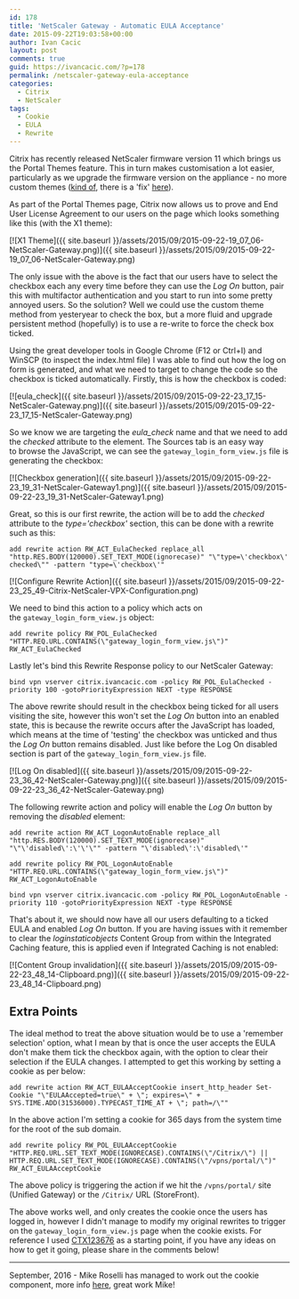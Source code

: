 ```yaml
---
id: 178
title: 'NetScaler Gateway - Automatic EULA Acceptance'
date: 2015-09-22T19:03:58+00:00
author: Ivan Cacic
layout: post
comments: true
guid: https://ivancacic.com/?p=178
permalink: /netscaler-gateway-eula-acceptance
categories:
  - Citrix
  - NetScaler
tags:
  - Cookie
  - EULA
  - Rewrite
---
```

Citrix has recently released NetScaler firmware version 11 which brings us the Portal Themes feature. This in turn makes customisation a lot easier, particularly as we upgrade the firmware version on the appliance - no more custom themes ([kind of](http://discussions.citrix.com/topic/366451-aaa-vserver-green-bubble-theme/?p=1881908), there is a 'fix' [here](http://discussions.citrix.com/topic/367441-netscaler-11-gateway-uithemeportal-theme-bug/?p=1886197)).

As part of the Portal Themes page, Citrix now allows us to prove and End User License Agreement to our users on the page which looks something like this (with the X1 theme):

[![X1 Theme]({{ site.baseurl }}/assets/2015/09/2015-09-22-19_07_06-NetScaler-Gateway.png)]({{ site.baseurl }}/assets/2015/09/2015-09-22-19_07_06-NetScaler-Gateway.png)

The only issue with the above is the fact that our users have to select the checkbox each any every time before they can use the _Log On_ button, pair this with multifactor authentication and you start to run into some pretty annoyed users. So the solution? Well we could use the custom theme method from yesteryear to check the box, but a more fluid and upgrade persistent method (hopefully) is to use a re-write to force the check box ticked.

Using the great developer tools in Google Chrome (F12 or Ctrl+I) and WinSCP (to inspect the index.html file) I was able to find out how the log on form is generated, and what we need to target to change the code so the checkbox is ticked automatically. Firstly, this is how the checkbox is coded:

[![eula_check]({{ site.baseurl }}/assets/2015/09/2015-09-22-23_17_15-NetScaler-Gateway.png)]({{ site.baseurl }}/assets/2015/09/2015-09-22-23_17_15-NetScaler-Gateway.png)

So we know we are targeting the _eula_check_ name and that we need to add the _checked_ attribute to the element. The Sources tab is an easy way to browse the JavaScript, we can see the `gateway_login_form_view.js` file is generating the checkbox:

[![Checkbox generation]({{ site.baseurl }}/assets/2015/09/2015-09-22-23_19_31-NetScaler-Gateway1.png)]({{ site.baseurl }}/assets/2015/09/2015-09-22-23_19_31-NetScaler-Gateway1.png)

Great, so this is our first rewrite, the action will be to add the _checked_ attribute to the _type='checkbox'_ section, this can be done with a rewrite such as this:

`add rewrite action RW_ACT_EulaChecked replace_all "http.RES.BODY(120000).SET_TEXT_MODE(ignorecase)" "\"type=\'checkbox\' checked\"" -pattern "type=\'checkbox\'"`

[![Configure Rewrite Action]({{ site.baseurl }}/assets/2015/09/2015-09-22-23_25_49-Citrix-NetScaler-VPX-Configuration.png)

We need to bind this action to a policy which acts on the `gateway_login_form_view.js` object:

`add rewrite policy RW_POL_EulaChecked "HTTP.REQ.URL.CONTAINS(\"gateway_login_form_view.js\")" RW_ACT_EulaChecked`

Lastly let's bind this Rewrite Response policy to our NetScaler Gateway:

`bind vpn vserver citrix.ivancacic.com -policy RW_POL_EulaChecked -priority 100 -gotoPriorityExpression NEXT -type RESPONSE`

The above rewrite should result in the checkbox being ticked for all users visiting the site, however this won't set the _Log On_ button into an enabled state, this is because the rewrite occurs after the JavaScript has loaded, which means at the time of 'testing' the checkbox was unticked and thus the _Log On_ button remains disabled. Just like before the Log On disabled section is part of the `gateway_login_form_view.js` file.

[![Log On disabled]({{ site.baseurl }}/assets/2015/09/2015-09-22-23_36_42-NetScaler-Gateway.png)]({{ site.baseurl }}/assets/2015/09/2015-09-22-23_36_42-NetScaler-Gateway.png)

The following rewrite action and policy will enable the _Log On_ button by removing the _disabled_ element:

`add rewrite action RW_ACT_LogonAutoEnable replace_all "http.RES.BODY(120000).SET_TEXT_MODE(ignorecase)" "\"\'disabled\':\'\'\"" -pattern "\'disabled\':\'disabled\'"`

`add rewrite policy RW_POL_LogonAutoEnable "HTTP.REQ.URL.CONTAINS(\"gateway_login_form_view.js\")" RW_ACT_LogonAutoEnable`

`bind vpn vserver citrix.ivancacic.com -policy RW_POL_LogonAutoEnable -priority 110 -gotoPriorityExpression NEXT -type RESPONSE`

That's about it, we should now have all our users defaulting to a ticked EULA and enabled _Log On_ button. If you are having issues with it remember to clear the _loginstaticobjects_ Content Group from within the Integrated Caching feature, this is applied even if Integrated Caching is not enabled: 

[![Content Group invalidation]({{ site.baseurl }}/assets/2015/09/2015-09-22-23_48_14-Clipboard.png)]({{ site.baseurl }}/assets/2015/09/2015-09-22-23_48_14-Clipboard.png)

## Extra Points

The ideal method to treat the above situation would be to use a 'remember selection' option, what I mean by that is once the user accepts the EULA don't make them tick the checkbox again, with the option to clear their selection if the EULA changes. I attempted to get this working by setting a cookie as per below:

`add rewrite action RW_ACT_EULAAcceptCookie insert_http_header Set-Cookie "\"EULAAccepted=true\" + \"; expires=\" + SYS.TIME.ADD(31536000).TYPECAST_TIME_AT + \"; path=/\""`

In the above action I'm setting a cookie for 365 days from the system time for the root of the sub domain.

`add rewrite policy RW_POL_EULAAcceptCookie "HTTP.REQ.URL.SET_TEXT_MODE(IGNORECASE).CONTAINS(\"/Citrix/\") || HTTP.REQ.URL.SET_TEXT_MODE(IGNORECASE).CONTAINS(\"/vpns/portal/\")" RW_ACT_EULAAcceptCookie`

The above policy is triggering the action if we hit the `/vpns/portal/` site (Unified Gateway) or the `/Citrix/` URL (StoreFront).

The above works well, and only creates the cookie once the users has logged in, however I didn't manage to modify my original rewrites to trigger on the `gateway_login_form_view.js` page when the cookie exists. For reference I used [CTX123676](http://support.citrix.com/article/CTX123676) as a starting point, if you have any ideas on how to get it going, please share in the comments below!

---

September, 2016 - Mike Roselli has managed to work out the cookie component, more info [here](https://discussions.citrix.com/topic/381209-automatic-eula-acceptance-by-cookie-rewrite-guide/), great work Mike!